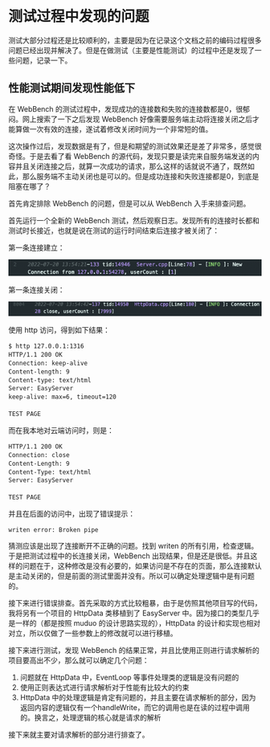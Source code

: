 # 测试过程中发现的问题

测试大部分过程还是比较顺利的，主要是因为在记录这个文档之前的编码过程很多问题已经出现并解决了。但是在做测试（主要是性能测试）的过程中还是发现了一些问题，记录一下。

## 性能测试期间发现性能低下

在 WebBench 的测试过程中，发现成功的连接数和失败的连接数都是0，很郁闷。网上搜索了一下之后发现 WebBench 好像需要服务端主动将连接关闭之后才能算做一次有效的连接，遂试着修改关闭时间为一个非常短的值。

这次操作过后，发现数据是有了，但是和期望的测试效果还是差了非常多，感觉很奇怪。于是去看了看 WebBench 的源代码，发现只要是读完来自服务端发送的内容并且关闭连接之后，就算一次成功的请求，那么这样的话就说不通了，既然如此，那么服务端不主动关闭也是可以的。但是成功连接和失败连接都是0，到底是阻塞在哪了？

首先肯定排除 WebBench 的问题，但是可以从 WebBench 入手来排查问题。

首先运行一个全新的 WebBench 测试，然后观察日志。发现所有的连接时长都和测试时长接近，也就是说在测试的运行时间结束后连接才被关闭了：

第一条连接建立：

![firstConnStart](../docResource/firstConnStart.png)

第一条连接关闭：

![](../docResource/firstConnClose.png)

使用 http 访问，得到如下结果：

```bash
$ http 127.0.0.1:1316                 
HTTP/1.1 200 OK
Connection: keep-alive
Content-length: 9
Content-type: text/html
Server: EasyServer
keep-alive: max=6, timeout=120

TEST PAGE
```

而在我本地对云端访问时，则是：

```bash
HTTP/1.1 200 OK
Connection: close
Content-Length: 9
Content-Type: text/html
Server: EasyServer

TEST PAGE
```

并且在后面的访问中，出现了错误提示：

```
writen error: Broken pipe
```

猜测应该是出现了连接断开不正确的问题。找到 writen 的所有引用，检查逻辑。于是把测试过程中的长连接关闭，WebBench 出现结果，但是还是很低。并且这样的问题在于，这种修改是没有必要的，如果访问是不存在的页面，那么连接默认是主动关闭的，但是前面的测试里面并没有。所以可以确定处理逻辑中是有问题的。

接下来进行错误排查。首先采取的方式比较粗暴，由于是仿照其他项目写的代码，我将另有一个项目的 HttpData 类移植到了 EasyServer 中。因为接口的类型几乎是一样的（都是按照 muduo 的设计思路实现的），HttpData 的设计和实现也相对对立，所以仅做了一些参数上的修改就可以进行移植。

接下来进行测试，发现 WebBench 的结果正常，并且比使用正则进行请求解析的项目要高出不少，那么就可以确定几个问题：

1. 问题就在 HttpData 中，EventLoop 等事件处理类的逻辑是没有问题的
2. 使用正则表达式进行请求解析对于性能有比较大的约束
3. HttpData 中的处理逻辑是肯定有问题的，并且主要在请求解析的部分，因为返回内容的逻辑仅有一个handleWrite，而它的调用也是在读的过程中调用的。换言之，处理逻辑的核心就是请求的解析

接下来就主要对请求解析的部分进行排查了。

